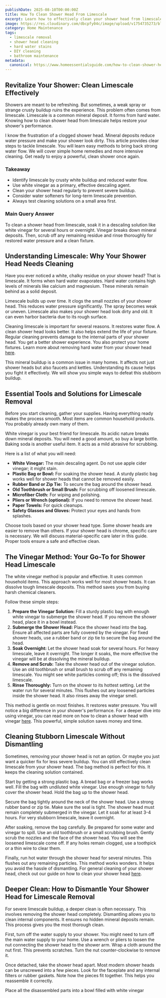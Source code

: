 ```yaml
---
publishDate: 2025-08-10T00:00:00Z
title: How To Clean Shower Head From Limescale
excerpt: Learn how to effectively clean your shower head from limescale. Discover simple, proven methods to remove mineral buildup and restore water flow. Get rid of hard water stains today!
image: https://res.cloudinary.com/dbcpfy04c/image/upload/v1754735273/blog_image_1754735273_lbczbd.webp
category: Home Maintenance
tags:
  - limescale removal
  - shower head cleaning
  - hard water stains
  - DIY cleaning
  - bathroom maintenance
metadata:
  canonical: https://www.homeessentialsguide.com/how-to-clean-shower-head-from-limescale
---
```


## Revitalize Your Shower: Clean Limescale Effectively

Showers are meant to be refreshing. But sometimes, a weak spray or strange crusty buildup ruins the experience. This problem often comes from limescale. Limescale is a common mineral deposit. It forms from hard water. Knowing how to clean shower head from limescale helps restore your shower's performance.

I know the frustration of a clogged shower head. Mineral deposits reduce water pressure and make your shower look dirty. This article provides clear steps to tackle limescale. You will learn easy methods to bring back strong water flow. We will cover simple home remedies and more intensive cleaning. Get ready to enjoy a powerful, clean shower once again.

### Takeaway

*   Identify limescale by crusty white buildup and reduced water flow.
*   Use white vinegar as a primary, effective descaling agent.
*   Clean your shower head regularly to prevent severe buildup.
*   Consider water softeners for long-term limescale prevention.
*   Always test cleaning solutions on a small area first.

### Main Query Answer

To clean a shower head from limescale, soak it in a descaling solution like white vinegar for several hours or overnight. Vinegar breaks down mineral deposits. Then, scrub off any remaining residue and rinse thoroughly for restored water pressure and a clean fixture.

## Understanding Limescale: Why Your Shower Head Needs Cleaning

Have you ever noticed a white, chalky residue on your shower head? That is limescale. It forms when hard water evaporates. Hard water contains high levels of minerals like calcium and magnesium. These minerals remain behind as a solid deposit.

Limescale builds up over time. It clogs the small nozzles of your shower head. This reduces water pressure significantly. The spray becomes weak or uneven. Limescale also makes your shower head look dirty and old. It can even harbor bacteria due to its rough surface.

Cleaning limescale is important for several reasons. It restores water flow. A clean shower head looks better. It also helps extend the life of your fixture. Regular cleaning prevents damage to the internal parts of your shower head. You get a better shower experience. You also protect your home fixtures. Learn more about removing hard water from your shower head [here](https://homeessentialsguide.com/how-to-clean-hard-water-from-shower-head).

This mineral buildup is a common issue in many homes. It affects not just shower heads but also faucets and kettles. Understanding its cause helps you fight it effectively. We will show you simple ways to defeat this stubborn buildup.

## Essential Tools and Solutions for Limescale Removal

Before you start cleaning, gather your supplies. Having everything ready makes the process smooth. Most items are common household products. You probably already own many of them.

White vinegar is your best friend for limescale. Its acidic nature breaks down mineral deposits. You will need a good amount, so buy a large bottle. Baking soda is another useful item. It acts as a mild abrasive for scrubbing.

Here is a list of what you will need:

*   **White Vinegar:** The main descaling agent. Do not use apple cider vinegar; it might stain.
*   **Plastic Bag or Bowl:** For soaking the shower head. A sturdy plastic bag works well for shower heads that cannot be removed easily.
*   **Rubber Band or Zip Tie:** To secure the bag around the shower head.
*   **Old Toothbrush or Small Brush:** For scrubbing off loosened limescale.
*   **Microfiber Cloth:** For wiping and polishing.
*   **Pliers or Wrench (optional):** If you need to remove the shower head.
*   **Paper Towels:** For quick cleanups.
*   **Safety Glasses and Gloves:** Protect your eyes and hands from splashes.

Choose tools based on your shower head type. Some shower heads are easier to remove than others. If your shower head is chrome, specific care is necessary. We will discuss material-specific care later in this guide. Proper tools ensure a safe and effective clean.

## The Vinegar Method: Your Go-To for Shower Head Limescale

The white vinegar method is popular and effective. It uses common household items. This approach works well for most shower heads. It can dissolve tough limescale deposits. This method saves you from buying harsh chemical cleaners.

Follow these simple steps:

1.  **Prepare the Vinegar Solution:** Fill a sturdy plastic bag with enough white vinegar to submerge the shower head. If you remove the shower head, place it in a bowl instead.
2.  **Submerge the Shower Head:** Place the shower head into the bag. Ensure all affected parts are fully covered by the vinegar. For fixed shower heads, use a rubber band or zip tie to secure the bag around the head.
3.  **Soak Overnight:** Let the shower head soak for several hours. For heavy limescale, leave it overnight. The longer it soaks, the more effective the vinegar will be at dissolving the mineral buildup.
4.  **Remove and Scrub:** Take the shower head out of the vinegar solution. Use an old toothbrush or small brush to scrub off any remaining limescale. You might see white particles coming off; this is the dissolved limescale.
5.  **Rinse Thoroughly:** Turn on the shower to its hottest setting. Let the water run for several minutes. This flushes out any loosened particles inside the shower head. It also rinses away the vinegar smell.

This method is gentle on most finishes. It restores water pressure. You will notice a big difference in your shower's performance. For a deeper dive into using vinegar, you can read more on how to clean a shower head with vinegar [here](https://homeessentialsguide.com/how-to-clean-shower-head-with-vinegar). This powerful, simple solution saves money and time.

## Cleaning Stubborn Limescale Without Dismantling

Sometimes, removing your shower head is not an option. Or maybe you just want a quicker fix for less severe buildup. You can still effectively clean limescale from your shower head. The bag method is perfect for this. It keeps the cleaning solution contained.

Start by getting a strong plastic bag. A bread bag or a freezer bag works well. Fill the bag with undiluted white vinegar. Use enough vinegar to fully cover the shower head. Hold the bag up to the shower head.

Secure the bag tightly around the neck of the shower head. Use a strong rubber band or zip tie. Make sure the seal is tight. The shower head must remain completely submerged in the vinegar. Let it soak for at least 3-4 hours. For very stubborn limescale, leave it overnight.

After soaking, remove the bag carefully. Be prepared for some water and vinegar to spill. Use an old toothbrush or a small scrubbing brush. Gently scrub the nozzles and the face of the shower head. You will see the loosened limescale come off. If any holes remain clogged, use a toothpick or a thin wire to clear them.

Finally, run hot water through the shower head for several minutes. This flushes out any remaining particles. This method works wonders. It helps you avoid the hassle of dismantling. For general cleaning of your shower head, check out our guide on how to clean your shower head [here](https://homeessentialsguide.com/how-to-clean-shower-head).

## Deeper Clean: How to Dismantle Your Shower Head for Limescale Removal

For severe limescale buildup, a deeper clean is often necessary. This involves removing the shower head completely. Dismantling allows you to clean internal components. It ensures no hidden mineral deposits remain. This process gives you the most thorough clean.

First, turn off the water supply to your shower. You might need to turn off the main water supply to your home. Use a wrench or pliers to loosen the nut connecting the shower head to the shower arm. Wrap a cloth around the nut first. This prevents scratches. Turn the nut counter-clockwise to remove it.

Once detached, take the shower head apart. Most modern shower heads can be unscrewed into a few pieces. Look for the faceplate and any internal filters or rubber gaskets. Note how the pieces fit together. This helps you reassemble it correctly.

Place all the disassembled parts into a bowl filled with white vinegar